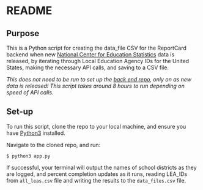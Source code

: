 # README

## Purpose

This is a Python script for creating the data_file CSV for the ReportCard backend when new [National Center for Education Statistics](https://nces.ed.gov/) data is released, by iterating through Local Education Agency IDs for the United States, making the necessary API calls, and saving to a CSV file.

*This does not need to be run to set up the [back end repo](https://github.com/reportcard-org/reportcard-rails), only on as new data is released! This script takes around 8 hours to run depending on speed of API calls.*

## Set-up

To run this script, clone the repo to your local machine, and ensure you have [Python3](https://www.python.org/downloads/) installed. 

Navigate to the cloned repo, and run:

`$ python3 app.py`

If successful, your terminal will output the names of school districts as they are logged, and percent completion updates as it runs, reading LEA_IDs from `all_leas.csv` file and writing the results to the `data_files.csv` file. 